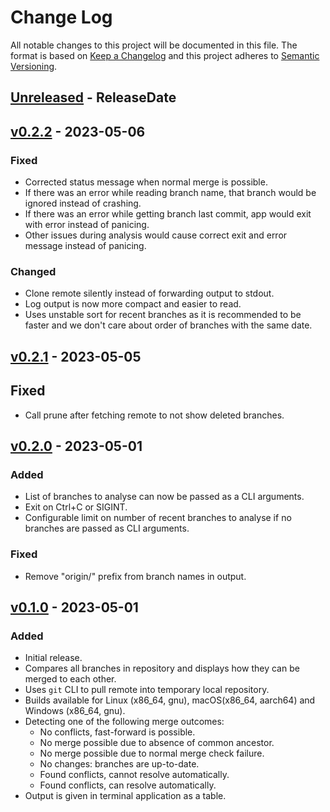 # Change Log

All notable changes to this project will be documented in this file.
The format is based on [Keep a Changelog](http://keepachangelog.com/)
and this project adheres to [Semantic Versioning](http://semver.org/).

<!-- next-header -->

## [Unreleased] - ReleaseDate

## [v0.2.2] - 2023-05-06

### Fixed

- Corrected status message when normal merge is possible.
- If there was an error while reading branch name, that branch would be ignored instead of crashing.
- If there was an error while getting branch last commit, app would exit with error instead of panicing.
- Other issues during analysis would cause correct exit and error message instead of panicing.

### Changed

- Clone remote silently instead of forwarding output to stdout.
- Log output is now more compact and easier to read.
- Uses unstable sort for recent branches as it is recommended to be faster and we don't care about order of branches with the same date.

## [v0.2.1] - 2023-05-05

## Fixed

- Call prune after fetching remote to not show deleted branches.

## [v0.2.0] - 2023-05-01

### Added

- List of branches to analyse can now be passed as a CLI arguments.
- Exit on Ctrl+C or SIGINT.
- Configurable limit on number of recent branches to analyse if no branches are passed as CLI arguments.

### Fixed

- Remove "origin/" prefix from branch names in output.

## [v0.1.0] - 2023-05-01

### Added

- Initial release.
- Compares all branches in repository and displays how they can be merged to each other.
- Uses `git` CLI to pull remote into temporary local repository.
- Builds available for Linux (x86_64, gnu), macOS(x86_64, aarch64) and Windows (x86_64, gnu).
- Detecting one of the following merge outcomes:
  - No conflicts, fast-forward is possible.
  - No merge possible due to absence of common ancestor.
  - No merge possible due to normal merge check failure.
  - No changes: branches are up-to-date.
  - Found conflicts, cannot resolve automatically.
  - Found conflicts, can resolve automatically.
- Output is given in terminal application as a table.

<!-- next-url -->
[Unreleased]: https://github.com/strowk/probranchinator/compare/v0.2.2...HEAD
[v0.2.2]: https://github.com/strowk/probranchinator/compare/v0.2.2...v0.2.2

[v0.2.2]: https://github.com/strowk/probranchinator/compare/v0.2.1...v0.2.2
[v0.2.1]: https://github.com/strowk/probranchinator/compare/v0.2.0...v0.2.1
[v0.2.0]: https://github.com/strowk/probranchinator/compare/v0.1.0...v0.2.0
[v0.1.0]: https://github.com/strowk/probranchinator/releases/tag/v0.1.0
